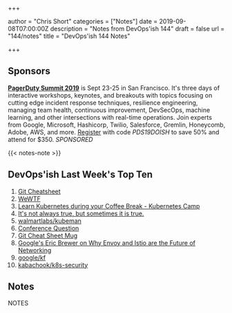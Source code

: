+++

author = "Chris Short"
categories = ["Notes"]
date = 2019-09-08T07:00:00Z
description = "Notes from DevOps'ish 144"
draft = false
url = "144/notes"
title = "DevOps'ish 144 Notes"

+++

## Sponsors

[**PagerDuty Summit 2019**](https://summit.pagerduty.com/) is Sept 23-25 in San Francisco. It's three days of interactive workshops, keynotes, and breakouts with topics focusing on cutting edge incident response techniques, resilience engineering, managing team health, continuous improvement, DevSecOps, machine learning, and other intersections with real-time operations. Join experts from Google, Microsoft, Hashicorp, Twilio, Salesforce, Gremlin, Honeycomb, Adobe, AWS, and more. [Register](https://summit.pagerduty.com/summit2019/register?c_280637=PDS19OT) with code *PDS19DOISH* to save 50% and attend for $350. *SPONSORED*

{{< notes-note >}}

## DevOps'ish Last Week's Top Ten

1. [Git Cheatsheet](http://ndpsoftware.com/git-cheatsheet.html)
1. [WeWTF](https://www.profgalloway.com/wewtf)
1. [Learn Kubernetes during your Coffee Break - Kubernetes Camp](https://k8s.camp/)
1. [It's not always true, but sometimes it is true.](https://www.reddit.com/r/kubernetes/comments/ctn93i/its_not_always_true_but_sometimes_it_is_true/)
1. [walmartlabs/kubeman](https://github.com/walmartlabs/kubeman)
1. [Conference Question](https://xkcd.com/2191/)
1. [Git Cheat Sheet Mug](https://shopkvlly.com/products/git-cheat-sheet-mug?utm_source=devopsish&utm_medium=newsletter&utm_campaign=144&utm_term=git)
1. [Google's Eric Brewer on Why Envoy and Istio are the Future of Networking](https://thenewstack.io/googles-eric-brewer-on-why-envoy-and-istio-are-the-future-of-networking/)
1. [google/kf](https://github.com/google/kf)
1. [kabachook/k8s-security](https://github.com/kabachook/k8s-security)

## Notes

NOTES
